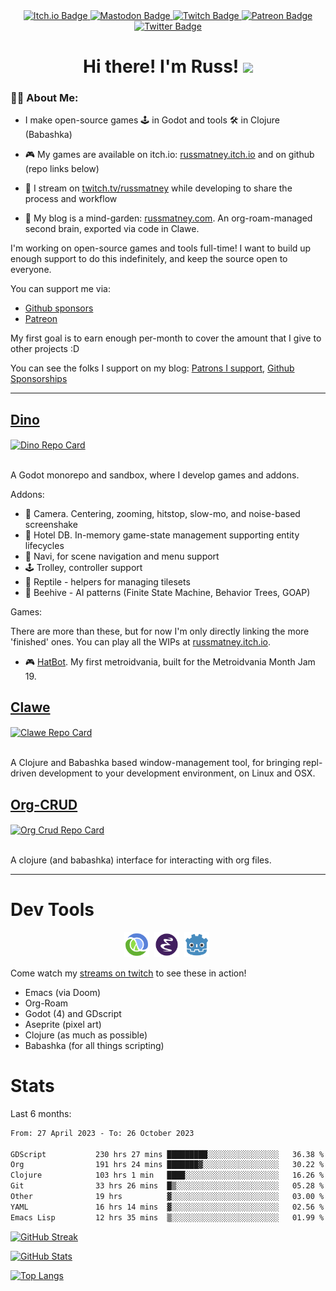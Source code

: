 <link rel="stylesheet" href="https://cdn.jsdelivr.net/gh/devicons/devicon@latest/devicon.min.css">

<div id="header" align="center">
<div id="badges">
  <a href="https://russmatney.itch.io">
    <img src="https://img.shields.io/badge/Itch.io-red?style=for-the-badge&logo=itch.io&logoColor=white" alt="Itch.io Badge"/>
  </a>
  <a href="https://mastodon.gamedev.place/@russmatney">
    <img src="https://img.shields.io/badge/Mastodon-teal?style=for-the-badge&logo=mastodon&logoColor=white" alt="Mastodon Badge"/>
  </a>
  <a href="https://www.twitch.tv/russmatney">
    <img src="https://img.shields.io/badge/Twitch-purple?style=for-the-badge&logo=twitch&logoColor=white" alt="Twitch Badge"/>
  </a>
  <a href="https://www.patreon.com/russmatney">
    <img src="https://img.shields.io/badge/Patreon-red?style=for-the-badge&logo=patreon&logoColor=white" alt="Patreon Badge"/>
  </a>
  <a href="https://twitter.com/russmatney">
    <img src="https://img.shields.io/badge/Twitter-blue?style=for-the-badge&logo=twitter&logoColor=white" alt="Twitter Badge"/>
  </a>
</div>

<h1>
  Hi there! I'm Russ!
  <img src="https://media.giphy.com/media/hvRJCLFzcasrR4ia7z/giphy.gif" width="30px"/>
</h1>
</div>

### :technologist: About Me:

- I make open-source games :joystick: in Godot and tools :hammer_and_wrench: in Clojure (Babashka)

- :video_game: My games are available on itch.io:
[russmatney.itch.io](https://russmatney.itch.io) and on github (repo links below)

- :movie_camera: I stream on [twitch.tv/russmatney](https://twitch.tv/russmatney)
while developing to share the process and workflow

- :seedling: My blog is a mind-garden:
  [russmatney.com](https://russmatney.com/). An org-roam-managed
  second brain, exported via code in Clawe.

I'm working on open-source games and tools full-time! I want to build up enough support to
do this indefinitely, and keep the source open to everyone.

You can support me via:

- [Github sponsors](https://github.com/sponsors/russmatney)
- [Patreon](https://patreon.com/russmatney)

My first goal is to earn enough per-month to cover the amount that I give to other projects :D

You can see the folks I support on my blog: [Patrons I
support](https://russmatney.com/note/patreons_i_support.html), [Github
Sponsorships](https://russmatney.com/note/open_source_sponsoring.html)

---

## [Dino](https://github.com/russmatney/dino)

<a href="https://github.com/russmatney/dino">
  <img align="center" src="https://github-readme-stats.vercel.app/api/pin/?username=russmatney&repo=dino&theme=transparent" alt="Dino Repo Card" />
</a>
<br/>
<br/>

A Godot monorepo and sandbox, where I develop games and addons.

Addons:

- :movie_camera: Camera. Centering, zooming, hitstop, slow-mo, and noise-based screenshake
- :floppy_disk: Hotel DB. In-memory game-state management supporting entity lifecycles
- :fairy: Navi, for scene navigation and menu support
- :joystick: Trolley, controller support
- :lizard: Reptile - helpers for managing tilesets
- :bee: Beehive - AI patterns (Finite State Machine, Behavior Trees, GOAP)

Games:

There are more than these, but for now I'm only directly linking the more
'finished' ones. You can play all the WIPs at [russmatney.itch.io](https://russmatney.itch.io).

- :video_game: [HatBot](https://russmatney.itch.io/mvania19). My first metroidvania, built for the Metroidvania Month Jam 19.


## [Clawe](https://github.com/russmatney/clawe)

<a href="https://github.com/russmatney/clawe">
  <img align="center" src="https://github-readme-stats.vercel.app/api/pin/?username=russmatney&repo=clawe&theme=transparent" alt="Clawe Repo Card" />
</a>
<br/>
<br/>

A Clojure and Babashka based window-management tool, for bringing repl-driven
development to your development environment, on Linux and OSX.



## [Org-CRUD](https://github.com/russmatney/org-crud)

<a href="https://github.com/russmatney/org-crud">
  <img align="center"
  src="https://github-readme-stats.vercel.app/api/pin/?username=russmatney&repo=org-crud&theme=transparent"
  alt="Org Crud Repo Card" />
</a>
<br/>
<br/>

A clojure (and babashka) interface for interacting with org files.

---

# Dev Tools

<div align="center">
  <img src="https://github.com/devicons/devicon/blob/develop/icons/clojure/clojure-original.svg" title="Clojure" alt="Clojure" width="40" height="40"/>&nbsp;
  <img src="https://github.com/devicons/devicon/blob/develop/icons/emacs/emacs-original.svg" title="Emacs" alt="Emacs" width="40" height="40"/>&nbsp;
  <img src="https://github.com/devicons/devicon/blob/develop/icons/godot/godot-original.svg" title="Godot" alt="Godot" width="40" height="40"/>&nbsp;
</div>

Come watch my [streams on twitch](https://twitch.tv/russmatney) to see these in action!

- Emacs (via Doom)
- Org-Roam
- Godot (4) and GDscript
- Aseprite (pixel art)
- Clojure (as much as possible)
- Babashka (for all things scripting)


# Stats

Last 6 months:

<!--START_SECTION:waka-->

```txt
From: 27 April 2023 - To: 26 October 2023

GDScript           230 hrs 27 mins █████████░░░░░░░░░░░░░░░░   36.38 %
Org                191 hrs 24 mins ███████▓░░░░░░░░░░░░░░░░░   30.22 %
Clojure            103 hrs 1 min   ████░░░░░░░░░░░░░░░░░░░░░   16.26 %
Git                33 hrs 26 mins  █▒░░░░░░░░░░░░░░░░░░░░░░░   05.28 %
Other              19 hrs          ▓░░░░░░░░░░░░░░░░░░░░░░░░   03.00 %
YAML               16 hrs 14 mins  ▓░░░░░░░░░░░░░░░░░░░░░░░░   02.56 %
Emacs Lisp         12 hrs 35 mins  ▒░░░░░░░░░░░░░░░░░░░░░░░░   01.99 %
```

<!--END_SECTION:waka-->

<!-- [![russmatney wakatime stats](https://github-readme-stats.vercel.app/api/wakatime?username=russmatney&custom_title=Last%207%20Days&theme=transparent)]() -->

[![GitHub Streak](http://github-readme-streak-stats.herokuapp.com?user=russmatney&theme=transparent&background=000000)]()

[![GitHub Stats](https://github-readme-stats.vercel.app/api?username=russmatney&theme=transparent&hide=prs,issues&show_icons=true)]()

[![Top Langs](https://github-readme-stats.vercel.app/api/top-langs/?username=russmatney&layout=compact&theme=transparent&hide=javascript,css&langs_count=7&hide_title=true)]()
